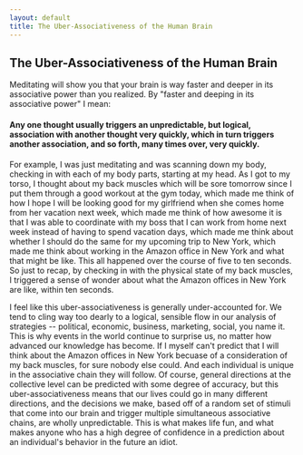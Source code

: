 ```yaml
---
layout: default
title: The Uber-Associativeness of the Human Brain
---
```

## The Uber-Associativeness of the Human Brain
Meditating will show you that your brain is way faster and deeper in its associative power than you realized. By "faster and deeping in its associative power" I mean: 

#### **Any one thought usually triggers an unpredictable, but logical, association with another thought very quickly, which in turn triggers another association, and so forth, many times over, very quickly.** 

For example, I was just meditating and was scanning down my body, checking in with each of my body parts, starting at my head. As I got to my torso, I thought about my back muscles which will be sore tomorrow since I put them through a good workout at the gym today, which made me think of how I hope I will be looking good for my girlfriend when she comes home from her vacation next week, which made me think of how awesome it is that I was able to coordinate with my boss that I can work from home next week instead of having to spend vacation days, which made me think about whether I should do the same for my upcoming trip to New York, which made me think about working in the Amazon office in New York and what that might be like. This all happened over the course of five to ten seconds. So just to recap, by checking in with the physical state of my back muscles, I triggered a sense of wonder about what the Amazon offices in New York are like, within ten seconds.

I feel like this uber-associativeness is generally under-accounted for. We tend to cling way too dearly to a logical, sensible flow in our analysis of strategies -- political, economic, business, marketing, social, you name it. This is why events in the world continue to surprise us, no matter how advanced our knowledge has become. If I myself can't predict that I will think about the Amazon offices in New York becuase of a consideration of my back muscles, for sure nobody else could. And each individual is unique in the associative chain they will follow. Of course, general directions at the collective level can be predicted with some degree of accuracy, but this uber-associativeness means that our lives could go in many different directions, and the decisions we make, based off of a random set of stimuli that come into our brain and trigger multiple simultaneous associative chains, are wholly unpredictable. This is what makes life fun, and what makes anyone who has a high degree of confidence in a prediction about an individual's behavior in the future an idiot.
